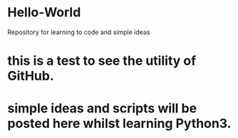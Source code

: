 # Hello-World
Repository for learning to code and simple ideas
# this is a test to see the utility of GitHub. 
# simple ideas and scripts will be posted here whilst learning Python3.
